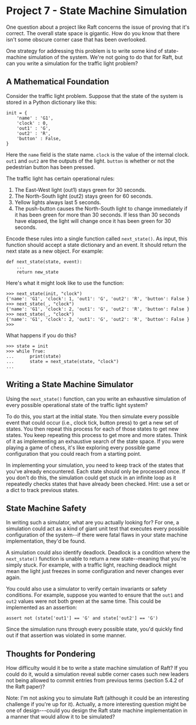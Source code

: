 # Project 7 - State Machine Simulation

One question about a project like Raft concerns the issue of proving that it's correct.  The overall state space is gigantic.  How do you know that there isn't some obscure corner case that has been overlooked.

One strategy for addressing this problem is to write some kind of state-machine simulation of the system.  We're not going to do that for Raft, but can you write a simulation for the traffic light problem?

## A Mathematical Foundation

Consider the traffic light problem.  Suppose that the state of the system is stored in a Python dictionary like this:

```
init = {
    'name' : 'G1',
    'clock' : 0,
    'out1' : 'G',
    'out2' : 'R',
    'button' : False,
}
```

Here the `name` field is the state name. `clock` is the value of the internal clock.  `out1` and `out2` are the outputs of the light.  `button` is whether or not the pedestrian button has been pressed.

The traffic light has certain operational rules:

1.  The East-West light (out1) stays green for 30 seconds.
2.  The North-South light (out2) stays green for 60 seconds. 
3.  Yellow lights always last 5 seconds.
4.  The push-button causes the North-South light to change immediately if it has been green for more than 30 seconds.  If less than 30 seconds have elapsed, the light will change once it has been green for 30 seconds.

Encode these rules into a single function called `next_state()`.  As input, this function should accept a state dictionary and an event. It should return the next state as a new object. For example:

```
def next_state(state, event):
    ...
    return new_state
```

Here's what it might look like to use the function:

```
>>> next_state(init, "clock")
{'name': 'G1', 'clock': 1, 'out1': 'G', 'out2': 'R', 'button': False }
>>> next_state(_, "clock")
{'name': 'G1', 'clock': 2, 'out1': 'G', 'out2': 'R', 'button': False }
>>> next_state(_, "clock")
{'name': 'G1', 'clock': 2, 'out1': 'G', 'out2': 'R', 'button': False }
>>>
```

What happens if you do this?

```
>>> state = init
>>> while True:
...      print(state)
...      state = next_state(state, "clock")
...
```

## Writing a State Machine Simulator

Using the `next_state()` function, can you write an exhaustive simulation of every possible operational state of the traffic light system?

To do this, you start at the initial state.  You then simulate every possible event that could occur (i.e., clock tick, button press) to get a new set of states.  You then repeat this process for each of those states to get new states.  You keep repeating this process to get more and more states.  Think of it as implementing an exhaustive search of the state space.  If you were playing a game of chess, it's like exploring every possible game configuration that you could reach from a starting point.

In implementing your simulation, you need to keep track of the states that you've already encountered.  Each state should only be processed once. If you don't do this, the simulation could get stuck in an infinite loop as it repeatedly checks states that have already been checked.   Hint: use a set or a dict to track previous states.

## State Machine Safety

In writing such a simulator, what are you actually looking for?   For one, a simulation could act as a kind of giant unit test that executes every possible configuration of the system--if there were fatal flaws in your state machine implementation, they'd be found.  

A simulation could also identify deadlock.   Deadlock is a condition where the `next_state()` function is unable to return a new state--meaning that you're simply stuck. For example, with a traffic light, reaching deadlock might mean the light just freezes in some configuration and never changes ever again.  

You could also use a simulator to verify certain invariants or safety conditions.  For example, suppose you wanted to ensure that the `out1` and `out2` values were not both green at the same time.  This could be implemented as an assertion:

```
assert not (state['out1'] == 'G' and state['out2'] == 'G')
```

Since the simulation runs through every possible state, you'd quickly find out if that assertion was violated in some manner.

## Thoughts for Pondering

How difficulty would it be to write a state machine simulation of Raft?  If you could do it, would a simulation reveal subtle corner cases such new leaders not being allowed to commit entries from previous terms (section 5.4.2 of the Raft paper)?   

Note:  I'm not asking you to simulate Raft (although it could be an interesting challenge if you're up for it).  Actually, a more interesting question might be one of design---could you design the Raft state machine implementation in a manner that would allow it to be simulated?
